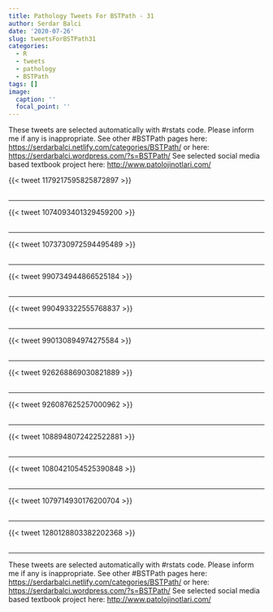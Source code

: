 ```yaml
---
title: Pathology Tweets For BSTPath - 31
author: Serdar Balci
date: '2020-07-26'
slug: tweetsForBSTPath31
categories:
  - R
  - tweets
  - pathology
  - BSTPath
tags: []
image:
  caption: ''
  focal_point: ''
---
```



These tweets are selected automatically with #rstats code. Please inform me if any is inappropriate.
See other #BSTPath pages here: https://serdarbalci.netlify.com/categories/BSTPath/  or here: https://serdarbalci.wordpress.com/?s=BSTPath/ 
See selected social media based textbook project here: http://www.patolojinotlari.com/

{{< tweet 1179217595825872897 >}}
<br>
<br>
<hr>
{{< tweet 1074093401329459200 >}}
<br>
<br>
<hr>
{{< tweet 1073730972594495489 >}}
<br>
<br>
<hr>
{{< tweet 990734944866525184 >}}
<br>
<br>
<hr>
{{< tweet 990493322555768837 >}}
<br>
<br>
<hr>
{{< tweet 990130894974275584 >}}
<br>
<br>
<hr>
{{< tweet 926268869030821889 >}}
<br>
<br>
<hr>
{{< tweet 926087625257000962 >}}
<br>
<br>
<hr>
{{< tweet 1088948072422522881 >}}
<br>
<br>
<hr>
{{< tweet 1080421054525390848 >}}
<br>
<br>
<hr>
{{< tweet 1079714930176200704 >}}
<br>
<br>
<hr>
{{< tweet 1280128803382202368 >}}
<br>
<br>
<hr>


These tweets are selected automatically with #rstats code. Please inform me if any is inappropriate.
See other #BSTPath pages here: https://serdarbalci.netlify.com/categories/BSTPath/  or here: https://serdarbalci.wordpress.com/?s=BSTPath/ 
See selected social media based textbook project here: http://www.patolojinotlari.com/
